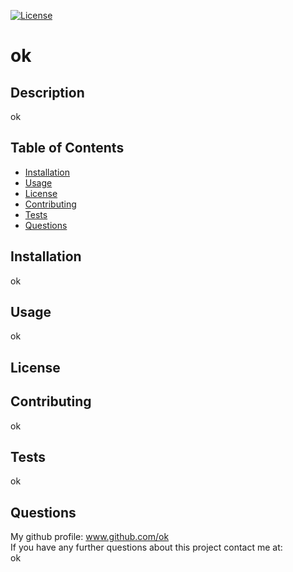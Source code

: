 
  [![License](https://img.shields.io/badge/License-Apache_2.0-blue.svg)](https://opensource.org/licenses/Apache-2.0)
  # ok

## Description 
  ok


## Table of Contents

* [Installation](#installation)
* [Usage](#usage)
* [License](#license)
* [Contributing](#contributing)
* [Tests](#tests)
* [Questions](#questions)


## Installation
ok

## Usage 
ok


## License


## Contributing
ok


## Tests
ok

## Questions
My github profile: www.github.com/ok <br>
If you have any further questions about this project contact me at: <br>
 ok



